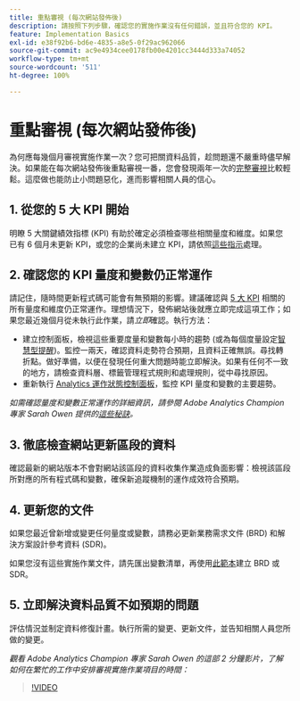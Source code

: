 ```yaml
---
title: 重點審視 (每次網站發佈後)
description: 請按照下列步驟，確認您的實施作業沒有任何錯誤，並且符合您的 KPI。
feature: Implementation Basics
exl-id: e38f92b6-bd6e-4835-a8e5-0f29ac962066
source-git-commit: ac9e4934cee0178fb00e4201cc3444d333a74052
workflow-type: tm+mt
source-wordcount: '511'
ht-degree: 100%

---
```


# 重點審視 (每次網站發佈後)

為何應每幾個月審視實施作業一次？您可把關資料品質，趁問題還不嚴重時儘早解決。如果能在每次網站發佈後重點審視一番，您會發現兩年一次的[完整審視](/help/implement/review/full-review.md)比較輕鬆。這麼做也能防止小問題惡化，進而影響相關人員的信心。

## 1. 從您的 5 大 KPI 開始

明瞭 5 大關鍵績效指標 (KPI) 有助於確定必須檢查哪些相關量度和維度。如果您已有 6 個月未更新 KPI，或您的企業尚未建立 KPI，請依照[這些指示](/help/implement/review/define-kpis.md)處理。

## 2. 確認您的 KPI 量度和變數仍正常運作

請記住，隨時間更新程式碼可能會有無預期的影響。建議確認與 [5 大 KPI](/help/implement/review/define-kpis.md) 相關的所有量度和維度仍正常運作。理想情況下，發佈網站後就應立即完成這項工作；如果您最近幾個月從未執行此作業，請&#x200B;*立即*&#x200B;確認。執行方法：

* 建立控制面板，檢視這些重要度量和變數每小時的趨勢 (或為每個度量設定[智慧型提醒](https://experienceleague.adobe.com/docs/analytics/analyze/analysis-workspace/virtual-analyst/intelligent-alerts/intellligent-alerts.html#analysis-workspace))。監控一兩天，確認資料走勢符合預期，且資料正確無誤。尋找轉折點。做好準備，以便在發現任何重大問題時能立即解決。如果有任何不一致的地方，請檢查資料層、標籤管理程式規則和處理規則，從中尋找原因。
* 重新執行 [Analytics 運作狀態控制面板](https://assets.adobe.com/public/9549dbe7-765a-4899-77b8-85cbba1a4252)，監控 KPI 量度和變數的主要趨勢。

*如需確認量度和變數正常運作的詳細資訊，請參閱 Adobe Analytics Champion 專家 Sarah Owen 提供的[這些秘訣](https://experienceleaguecommunities.adobe.com/t5/adobe-analytics-discussions/my-five-best-tips-for-keeping-adobe-analytics-humming/td-p/388608)。*

## 3. 徹底檢查網站更新區段的資料

確認最新的網站版本不會對網站該區段的資料收集作業造成負面影響：檢視該區段所對應的所有程式碼和變數，確保新追蹤機制的運作成效符合預期。

## 4. 更新您的文件

如果您最近曾新增或變更任何量度或變數，請務必更新業務需求文件 (BRD) 和解決方案設計參考資料 (SDR)。

如果您沒有這些實施作業文件，請先匯出變數清單，再使用[此範本](https://experienceleague.adobe.com/docs/analytics-learn/tutorials/implementation/implementation-basics/creating-a-business-requirements-document.html#implementation)建立 BRD 或 SDR。

## 5. 立即解決資料品質不如預期的問題

評估情況並制定資料修復計畫。執行所需的變更、更新文件，並告知相關人員您所做的變更。

*觀看 Adobe Analytics Champion 專家 Sarah Owen 的這部 2 分鐘影片，了解如何在繁忙的工作中安排審視實施作業項目的時間：*

>[!VIDEO](https://video.tv.adobe.com/v/328340/?quality=12&learn=on)
